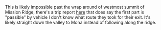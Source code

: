This is likely impossible past the wrap around of westmost summit of Mission Ridge, there's a trip report [here](https://xpedbc.com/mission-ridge-traverse/) that does say the first part is "passible" by vehicle I don't know what route they took for their exit. It's likely straight down the valley to Moha instead of following along the ridge.